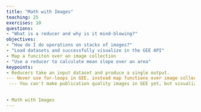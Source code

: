 ```yaml
---
title: "Math with Images"
teaching: 25
exercises: 10
questions:
- "What is a reducer and why is it mind-blowing?"
objectives:
- "How do I do operations on stacks of images?"
- "Load datasets and successfully visualize in the GEE API"
- Map a funciton over an image collection
- "Use a reducer to calculate mean slope over an area"
keypoints:
- Reducers take an input dataset and produce a single output. 
--- Never use for-loops in GEE, instead map functions over image collections.
 --- You can't make publication quality images in GEE yet, but visualization functionality is always expanding.
 

- Math with Images 
---
```

